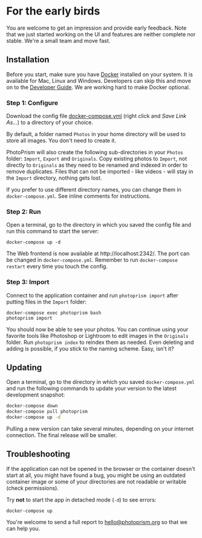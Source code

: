 # For the early birds

You are welcome to get an impression and provide early feedback.
Note that we just started working on the UI and features are neither complete nor stable.
We're a small team and move fast.

## Installation ##

Before you start, make sure you have [Docker](https://store.docker.com/search?type=edition&offering=community) installed on your system. It is available for Mac, Linux and Windows.
Developers can skip this and move on to the [Developer Guide](https://github.com/photoprism/photoprism/wiki). We are working hard to make Docker optional.

### Step 1: Configure ###

Download the config file [docker-compose.yml](https://raw.githubusercontent.com/photoprism/photoprism/master/docker/photoprism/docker-compose.yml) (right click and *Save Link As...*) to a directory of your choice.

By default, a folder named `Photos` in your home directory will be used to store all images. You don't need to create it.

PhotoPrism will also create the following sub-directories in your `Photos` folder: `Import`, `Export` and `Originals`. Copy existing photos to `Import`, not directly to `Originals` as they need to be renamed and indexed in order to remove duplicates.
Files that can not be imported - like videos - will stay in the `Import` directory, nothing gets lost.

If you prefer to use different directory names, you can change them in `docker-compose.yml`. See inline comments for instructions.

### Step 2: Run ###

Open a terminal, go to the directory in which you saved the config file and run this command to start the server:

```
docker-compose up -d
```

The Web frontend is now available at http://localhost:2342/. The port can be changed in `docker-compose.yml`. Remember to run `docker-compose restart` every time you touch the config.

### Step 3: Import ###

Connect to the application container and run `photoprism import` after putting files in the `Import` folder:

```
docker-compose exec photoprism bash
photoprism import
```

You should now be able to see your photos. You can continue using your favorite tools like Photoshop or Lightroom
to edit images in the `Originals` folder. Run `photoprism index` to reindex them as needed.
Even deleting and adding is possible, if you stick to the naming scheme. Easy, isn't it?

## Updating ##

Open a terminal, go to the directory in which you saved `docker-compose.yml` and run the following commands to update your version to the latest development snapshot:

```bash
docker-compose down
docker-compose pull photoprism
docker-compose up -d
```

Pulling a new version can take several minutes, depending on your internet connection. The final release will be smaller.

## Troubleshooting ##

If the application can not be opened in the browser or the container doesn't start at all, you might have found a bug,
you might be using an outdated container image or some of your directories are not readable or writable (check permissions).

Try **not** to start the app in detached mode (`-d`) to see errors:

```
docker-compose up
```

You're welcome to send a full report to hello@photoprism.org so that we can help you.
